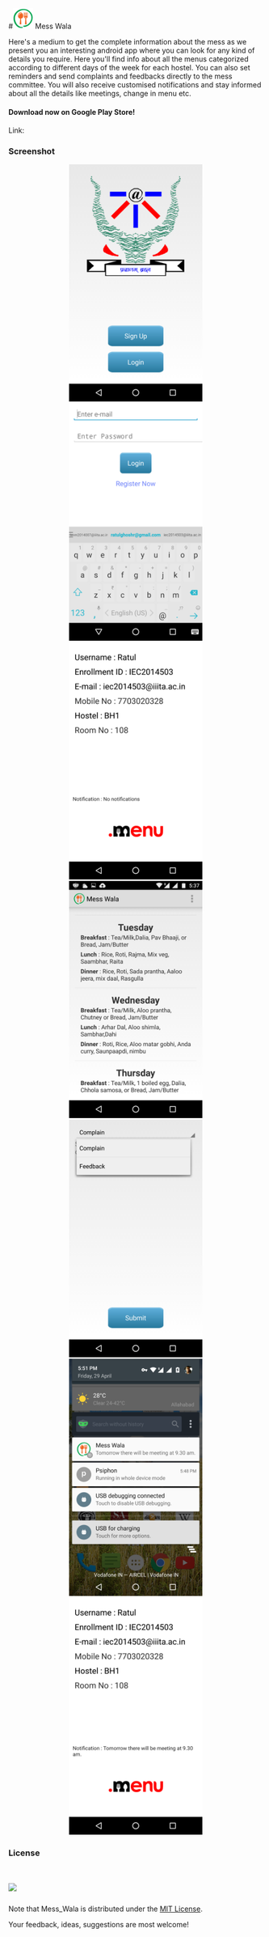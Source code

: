 #<img src = "https://raw.githubusercontent.com/RatulGhosh/Mess_Wala/master/app/src/main/res/drawable-hdpi/logo.png" width="40" /> Mess Wala

Here's a medium to get the complete information about the mess as we present you an interesting android app where you can look for any kind of details you require. Here you'll find info about all the menus categorized according to different days of the week for each hostel. You can also set reminders and send complaints and feedbacks directly to the mess committee. You will also receive customised notifications and stay informed about all the details like meetings, change in menu etc.



#### Download now on Google Play Store!
Link: 

### Screenshot

<p align="center">
  <img src="https://raw.githubusercontent.com/RatulGhosh/Mess_Wala/master/res/Screenshot_20160429-173654.png" width="264" alt="Screenshot"/>
  <img src="https://raw.githubusercontent.com/RatulGhosh/Mess_Wala/master/res/Screenshot_20160429-173702.png" width="264" alt="Screenshot"/>
  <img src="https://github.com/RatulGhosh/Mess_Wala/blob/master/res/Screenshot_20160429-173722.png" width="264" alt="Screenshot"/>
  <img src="https://github.com/RatulGhosh/Mess_Wala/blob/master/res/Screenshot_20160429-173732.png" width="264" alt="Screenshot"/>
  <img src="https://github.com/RatulGhosh/Mess_Wala/blob/master/res/Screenshot_20160429-203955.png" width="264" alt="Screenshot"/>
  <img src="https://github.com/RatulGhosh/Mess_Wala/blob/master/res/Screenshot_20160429-175146.png" width="264" alt="Screenshot"/>
  <img src="https://github.com/RatulGhosh/Mess_Wala/blob/master/res/Screenshot_20160429-180233.png" width="264" alt="Screenshot"/>

  
</p>


### License
# <img src="https://img.shields.io/badge/license-MIT-blue.svg?style=flat" width="80" />
Note that Mess_Wala is distributed under the [MIT License](http://opensource.org/licenses/MIT).

Your feedback, ideas, suggestions are most welcome!

